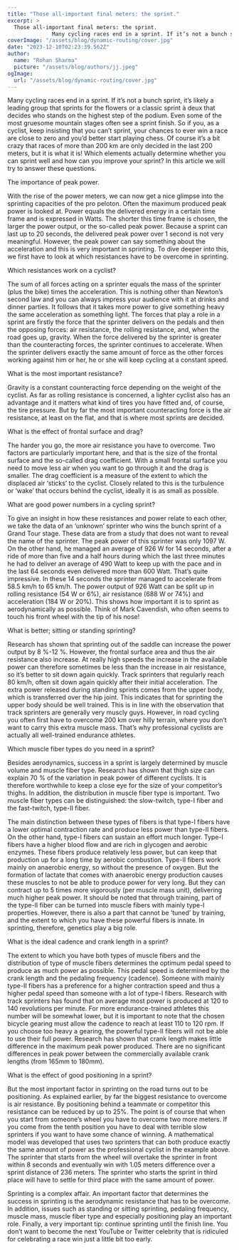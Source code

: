 ```yaml
---
title: "Those all-important final meters: the sprint."
excerpt: >
  Those all-important final meters: the sprint.
              Many cycling races end in a sprint. If it’s not a bunch sprint, it’s likely a leading group that sprints for the flowers or a classic sprint à
coverImage: "/assets/blog/dynamic-routing/cover.jpg"
date: "2023-12-10T02:23:39.562Z"
author:
  name: "Rohan Sharma"
  picture: "/assets/blog/authors/jj.jpeg"
ogImage:
  url: "/assets/blog/dynamic-routing/cover.jpg"
---
```


Many cycling races end in a sprint. If it’s not a bunch sprint, it’s likely a leading group that sprints for the flowers or a classic sprint à deux that decides who stands on the highest step of the podium. Even some of the most gruesome mountain stages often see a sprint finish. So if you, as a cyclist, keep insisting that you can’t sprint, your chances to ever win a race are close to zero and you’d better start playing chess. Of course it’s a bit crazy that races of more than 200 km are only decided in the last 200 meters, but it is what it is! Which elements actually determine whether you can sprint well and how can you improve your sprint? In this article we will try to answer these questions.

The importance of peak power.

With the rise of the power meters, we can now get a nice glimpse into the sprinting capacities of the pro peloton. Often the maximum produced peak power is looked at. Power equals the delivered energy in a certain time frame and is expressed in Watts. The shorter this time frame is chosen, the larger the power output, or the so-called peak power. Because a sprint can last up to 20 seconds, the delivered peak power over 1 second is not very meaningful. However, the peak power can say something about the acceleration and this is very important in sprinting. To dive deeper into this, we first have to look at which resistances have to be overcome in sprinting.

Which resistances work on a cyclist?

The sum of all forces acting on a sprinter equals the mass of the sprinter (plus the bike) times the acceleration. This is nothing other than Newton’s second law and you can always impress your audience with it at drinks and dinner parties. It follows that it takes more power to give something heavy the same acceleration as something light. The forces that play a role in a sprint are firstly the force that the sprinter delivers on the pedals and then the opposing forces: air resistance, the rolling resistance, and, when the road goes up, gravity. When the force delivered by the sprinter is greater than the counteracting forces, the sprinter continues to accelerate. When the sprinter delivers exactly the same amount of force as the other forces working against him or her, he or she will keep cycling at a constant speed.

What is the most important resistance?

Gravity is a constant counteracting force depending on the weight of the cyclist. As far as rolling resistance is concerned, a lighter cyclist also has an advantage and it matters what kind of tires you have fitted and, of course, the tire pressure. But by far the most important counteracting force is the air resistance, at least on the flat, and that is where most sprints are decided.

What is the effect of frontal surface and drag?

The harder you go, the more air resistance you have to overcome. Two factors are particularly important here, and that is the size of the frontal surface and the so-called drag coefficient. With a small frontal surface you need to move less air when you want to go through it and the drag is smaller. The drag coefficient is a measure of the extent to which the displaced air ‘sticks’ to the cyclist. Closely related to this is the turbulence or ‘wake’ that occurs behind the cyclist, ideally it is as small as possible.

What are good power numbers in a cycling sprint?

To give an insight in how these resistances and power relate to each other, we take the data of an ‘unknown’ sprinter who wins the bunch sprint of a Grand Tour stage. These data are from a study that does not want to reveal the name of the sprinter. The peak power of this sprinter was only 1097 W. On the other hand, he managed an average of 926 W for 14 seconds, after a ride of more than five and a half hours during which the last three minutes he had to deliver an average of 490 Watt to keep up with the pace and in the last 64 seconds even delivered more than 600 Watt. That’s quite impressive. In these 14 seconds the sprinter managed to accelerate from 58.5 km/h to 65 km/h. The power output of 926 Watt can be split up in rolling resistance (54 W or 6%), air resistance (688 W or 74%) and acceleration (184 W or 20%). This shows how important it is to sprint as aerodynamically as possible. Think of Mark Cavendish, who often seems to touch his front wheel with the tip of his nose!

What is better; sitting or standing sprinting?

Research has shown that sprinting out of the saddle can increase the power output by 8 %-12 %. However, the frontal surface area and thus the air resistance also increase. At really high speeds the increase in the available power can therefore sometimes be less than the increase in air resistance, so it’s better to sit down again quickly. Track sprinters that regularly reach 80 km/h, often sit down again quickly after their initial acceleration. The extra power released during standing sprints comes from the upper body, which is transferred over the hip joint. This indicates that for sprinting the upper body should be well trained. This is in line with the observation that track sprinters are generally very muscly guys. However, in road cycling you often first have to overcome 200 km over hilly terrain, where you don’t want to carry this extra muscle mass. That’s why professional cyclists are actually all well-trained endurance athletes.

Which muscle fiber types do you need in a sprint?

Besides aerodynamics, success in a sprint is largely determined by muscle volume and muscle fiber type. Research has shown that thigh size can explain 70 % of the variation in peak power of different cyclists. It is therefore worthwhile to keep a close eye for the size of your competitor’s thighs. In addition, the distribution in muscle fiber type is important. Two muscle fiber types can be distinguished: the slow-twitch, type-I fiber and the fast-twitch, type-II fiber.

The main distinction between these types of fibers is that type-I fibers have a lower optimal contraction rate and produce less power than type-II fibers. On the other hand, type-I fibers can sustain an effort much longer. Type-I fibers have a higher blood flow and are rich in glycogen and aerobic enzymes. These fibers produce relatively less power, but can keep that production up for a long time by aerobic combustion. Type-II fibers work mainly on anaerobic energy, so without the presence of oxygen. But the formation of lactate that comes with anaerobic energy production causes these muscles to not be able to produce power for very long. But they can contract up to 5 times more vigorously (per muscle mass unit), delivering much higher peak power. It should be noted that through training, part of the type-II fiber can be turned into muscle fibers with mainly type-I properties. However, there is also a part that cannot be ‘tuned’ by training, and the extent to which you have these powerful fibers is innate. In sprinting, therefore, genetics play a big role.

What is the ideal cadence and crank length in a sprint?

The extent to which you have both types of muscle fibers and the distribution of type of muscle fibers determines the optimum pedal speed to produce as much power as possible. This pedal speed is determined by the crank length and the pedaling frequency (cadence). Someone with mainly type-II fibers has a preference for a higher contraction speed and thus a higher pedal speed than someone with a lot of type-I fibers. Research with track sprinters has found that on average most power is produced at 120 to 140 revolutions per minute. For more endurance-trained athletes this number will be somewhat lower, but it is important to note that the chosen bicycle gearing must allow the cadence to reach at least 110 to 120 rpm. If you choose too heavy a gearing, the powerful type-II fibers will not be able to use their full power. Research has shown that crank length makes little difference in the maximum peak power produced. There are no significant differences in peak power between the commercially available crank lengths (from 165mm to 180mm).

What is the effect of good positioning in a sprint?

But the most important factor in sprinting on the road turns out to be positioning. As explained earlier, by far the biggest resistance to overcome is air resistance. By positioning behind a teammate or competitor this resistance can be reduced by up to 25%. The point is of course that when you start from someone’s wheel you have to overcome two more meters. If you come from the tenth position you have to deal with terrible slow sprinters if you want to have some chance of winning. A mathematical model was developed that uses two sprinters that can both produce exactly the same amount of power as the professional cyclist in the example above. The sprinter that starts from the wheel will overtake the sprinter in front within 8 seconds and eventually win with 1.05 meters difference over a sprint distance of 236 meters. The sprinter who starts the sprint in third place will have to settle for third place with the same amount of power.

Sprinting is a complex affair. An important factor that determines the success in sprinting is the aerodynamic resistance that has to be overcome. In addition, issues such as standing or sitting sprinting, pedaling frequency, muscle mass, muscle fiber type and especially positioning play an important role. Finally, a very important tip: continue sprinting until the finish line. You don’t want to become the next YouTube or Twitter celebrity that is ridiculed for celebrating a race win just a little bit too early.